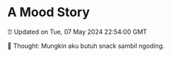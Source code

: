 # A Mood Story

⏰ Updated on Tue, 07 May 2024 22:54:00 GMT

💭 Thought: Mungkin aku butuh snack sambil ngoding.

